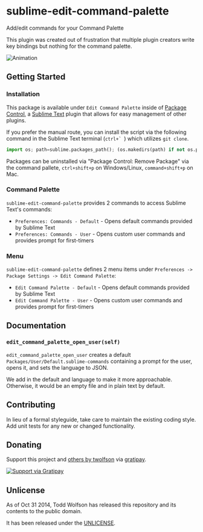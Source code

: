 # sublime-edit-command-palette

Add/edit commands for your Command Palette

This plugin was created out of frustration that multiple plugin creators write key bindings but nothing for the command palette.

![Animation](https://cloud.githubusercontent.com/assets/902488/4873073/c09b61c2-6200-11e4-8d1c-f149558ef04c.gif)

## Getting Started
### Installation
This package is available under `Edit Command Palette` inside of [Package Control][], a [Sublime Text][] plugin that allows for easy management of other plugins.

[Sublime Text]: http://www.sublimetext.com/
[Package Control]: http://wbond.net/sublime_packages/package_control

If you prefer the manual route, you can install the script via the following command in the Sublime Text terminal (``ctrl+` ``) which utilizes `git clone`.

```python
import os; path=sublime.packages_path(); (os.makedirs(path) if not os.path.exists(path) else None); window.run_command('exec', {'cmd': ['git', 'clone', 'https://github.com/twolfson/sublime-edit-command-palette', 'Edit Command Palette'], 'working_dir': path})
```

Packages can be uninstalled via "Package Control: Remove Package" via the command pallete, `ctrl+shift+p` on Windows/Linux, `command+shift+p` on Mac.

### Command Palette
`sublime-edit-command-palette` provides 2 commands to access Sublime Text's commands:

- `Preferences: Commands - Default` - Opens default commands provided by Sublime Text
- `Preferences: Commands - User` - Opens custom user commands and provides prompt for first-timers

### Menu
`sublime-edit-command-palette` defines 2 menu items under `Preferences -> Package Settings -> Edit Command Palette`:

- `Edit Command Palette - Default` - Opens default commands provided by Sublime Text
- `Edit Command Palette - User` - Opens custom user commands and provides prompt for first-timers

## Documentation
### `edit_command_palette_open_user(self)`
`edit_command_palette_open_user` creates a default `Packages/User/Default.sublime-commands` containing a prompt for the user, opens it, and sets the language to JSON.

We add in the default and language to make it more approachable. Otherwise, it would be an empty file and in plain text by default.

## Contributing
In lieu of a formal styleguide, take care to maintain the existing coding style. Add unit tests for any new or changed functionality.

## Donating
Support this project and [others by twolfson][gratipay] via [gratipay][].

[![Support via Gratipay][gratipay-badge]][gratipay]

[gratipay-badge]: https://cdn.rawgit.com/gratipay/gratipay-badge/2.x.x/dist/gratipay.png
[gratipay]: https://www.gratipay.com/twolfson/

## Unlicense
As of Oct 31 2014, Todd Wolfson has released this repository and its contents to the public domain.

It has been released under the [UNLICENSE][].

[UNLICENSE]: UNLICENSE
